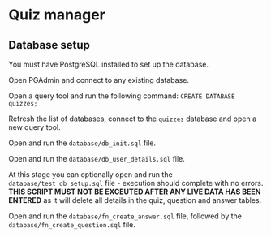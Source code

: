 # Quiz manager

## Database setup

You must have PostgreSQL installed to set up the database.

Open PGAdmin and connect to any existing database.

Open a query tool and run the following command: `CREATE DATABASE quizzes;`

Refresh the list of databases, connect to the `quizzes` database and open a new query tool.

Open and run the `database/db_init.sql` file.

Open and run the `database/db_user_details.sql` file.

At this stage you can optionally open and run the `database/test_db_setup.sql` file - execution should complete with no errors. **THIS SCRIPT MUST NOT BE EXCEUTED AFTER ANY LIVE DATA HAS BEEN ENTERED** as it will delete all details in the quiz, question and answer tables.

Open and run the `database/fn_create_answer.sql` file, followed by the `database/fn_create_question.sql` file.
